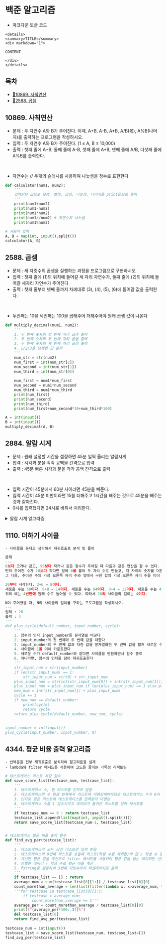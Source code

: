 # 백준 알고리즘
- 마크다운 토글 코드
```shell
<details>
<summary>TITLE</summary>
<div markdown="1">

CONTENT

</div>
</details>
```

## 목차
- [🚩10869. 사칙연산](#10869-사칙연산)
- [🚩2588. 곱셈]()

## 10869. 사칙연산
- 문제 : 두 자연수 A와 B가 주어진다. 이때, A+B, A-B, A*B, A/B(몫), A%B(나머지)를 출력하는 프로그램을 작성하시오. 
- 입력 : 두 자연수 A와 B가 주어진다. (1 ≤ A, B ≤ 10,000)
- 출력 : 첫째 줄에 A+B, 둘째 줄에 A-B, 셋째 줄에 A*B, 넷째 줄에 A/B, 다섯째 줄에 A%B를 출력한다.

<br>

- 자연수는 // 두개의 슬래시를 사용하여 나눗셈을 정수로 표현한다

```python
def calculator(num1, num2):
    '''
    입력받은 값으로 덧셈, 뺄셈, 곱셈, 나눗셈, 나머지를 print문으로 출력
    '''
    print(num1+num2)
    print(num1-num2)
    print(num1*num2)
    print(num1//num2) # 자연수의 나눗셈
    print(num1%num2)
    
# 사용자 입력
A, B = map(int, input().split())
calculator(A, B)
```

## 2588. 곱셈
- 문제 : 세 자릿수의 곱셈을 실행하는 과정을 프로그램으로 구현하시오
- 입력 : 첫째 줄에 (1)의 위치에 들어갈 세 자리 자연수가, 둘째 줄에 (2)의 위치에 들어갈 세자리 자연수가 주어진다
- 출력 : 첫째 줄부터 넷째 줄까지 차례대로 (3), (4), (5), (6)에 들어갈 값을 출력한다.

<br>

- 두번째는 10을 세번째는 100을 곱해주어 더해주어야 원래 곱셈 값이 나온다

```python
def multiply_decimal(num1, num2):
    '''
    1. 두 번째 숫자의 첫 번째 자리 곱셈 출력
    2. 두 번째 숫자의 두 번째 자리 곱셈 출력
    3. 두 번째 숫자의 세 번째 자리 곱셈 출력
    4. 1/2/3을 덧셈한 값 출력
    '''
    num_str = str(num2)
    num_first = int(num_str[2])
    num_second = int(num_str[1])
    num_third = int(num_str[0])
    
    num_first = num1*num_first
    num_second = num1*num_second
    num_third = num1*num_third
    print(num_first)
    print(num_second)
    print(num_third)
    print(num_first+num_second*10+num_third*100)

A = int(input())
B = int(input())
multiply_decimal(A, B)
```

## 2884. 알람 시계
- 문제 : 원래 설정할 시간을 설정하면 45분 일찍 울리는 알람시계
- 입력 : 시각과 분을 각각 공백을 간격으로 입력
- 출력 : 45분 빠른 시각과 분을 각각 공백 간격으로 출력

<br>

- 입력 시간이 45분에서 60분 사이라면 45분을 빼준다.
- 입력 시간이 45분 미만이라면 15를 더해주고 1시간을 빼주는 것으로 45분을 빼주는 것과 같아진다.
- 0시를 입력했다면 24시로 바꿔서 처리한다.

<details>
<summary>알람 시계 알고리즘</summary>
<div markdown="1">

```python
def alarm(hour, minute):
    '''
    1. 분에 15를 더한다.
    2. 시각에 1을 뺀다.
    3. 만약 숫자가 0이라면, 24로 변경
    4. 분이 45보다 크다면 더하기 대신 45빼기
    5. 45보다 분이 크다면 시각을 빼지 않음
    ---
    case1. 분이 45보다 큰 경우
    case2. 아닐 경우
    '''
    if minute >= 45:
        minute -= 45
        print(hour, minute)
        return 1    
    minute += 15
    if hour == 0:
        hour = 24
    hour -= 1
    print(hour,minute)
    return 1
    
hr, min = map(int, input().split())
alarm(hr, min)
```

</div>
</details>

## 1110. 더하기 사이클
    - 사이클을 돈다고 생각해서 재귀호출로 분석 및 풀이

```python
문제
---
0보다 크거나 같고, 99보다 작거나 같은 정수가 주어질 때 다음과 같은 연산을 할 수 있다. 
먼저 주어진 수가 10보다 작다면 앞에 0을 붙여 두 자리 수로 만들고, 각 자리의 숫자를 더한다. 
그 다음, 주어진 수의 가장 오른쪽 자리 수와 앞에서 구한 합의 가장 오른쪽 자리 수를 이어 붙이면 새로운 수를 만들 수 있다. 다음 예를 보자.

26부터 시작한다. 2+6 = 8이다. 
새로운 수는 68이다. 6+8 = 14이다. 새로운 수는 84이다. 8+4 = 12이다. 새로운 수는 42이다. 4+2 = 6이다. 새로운 수는 26이다.
위의 예는 4번만에 원래 수로 돌아올 수 있다. 따라서 26의 사이클의 길이는 4이다.

N이 주어졌을 때, N의 사이클의 길이를 구하는 프로그램을 작성하시오.
---
입력 : 26
출력 : 4
'''
def plus_cycle(default_number, input_number, cycle):
    '''
    1. 함수의 인자 input_number를 문자열로 바꾼다
    2. input_number의 첫 번째와 두 번째 값을 더한다
    3. input_number의 두 번째 값과 더한 값을 문자열화한 두 번째 값을 합쳐 새로운 수로 만든다
    4. 사이클에 1을 더해 카운트한다
    5. 새로운 수가 default_number와 같다면 사이클을 반환하면서 함수 종료
    6. 아니라면, 함수에 인자를 담아 재귀호출한다 
    '''
    str_input_num = str(input_number)
    if len(str_input_num) == 1:
        str_input_num = str(0) + str_input_num
    plus_input_num = str(int(str_input_num[0]) + int(str_input_num[1]))
    plus_input_num = plus_input_num if len(plus_input_num) == 1 else plus_input_num[-1]
    new_num = int(str_input_num[1] + plus_input_num)
    cycle += 1
    if new_num == default_number:
        print(cycle)
        return cycle
    return plus_cycle(default_number, new_num, cycle)
    
    
input_number = int(input())
plus_cycle(input_number, input_number, 0)
```

## 4344. 평균 비율 출력 알고리즘
    - 반복문을 전부 재귀호출로 분석하여 알고리즘을 설계
    - lambda와 filter 메서드를 사용하여 코드를 줄이는 가독성 리팩토링

```python
# 테스트케이스 리스트 저장 함수
def save_score_list(testcase_num, testcase_list):
    '''
    1. 테스트케이스 수, 빈 리스트를 인자로 받음
    2. 테스트케이스의 수 만큼 반복해서 리스트에 어펜딩해야하므로 테스트케이스 수가 0이 되면 리스트를 리턴, 아니면 재개
    3. 인자로 받은 리스트에 테스트케이스를 입력받아 어펜딩
    4. 테스트케이스 수를 1 감소시키고 데이터가 들어간 리스트를 담아 재귀호출
    '''
    if testcase_num == 0 : return testcase_list
    testcase_list.append(list(map(int, input().split())))
    return save_score_list(testcase_num-1, testcase_list)   


# 테스트케이스 평균 비율 출력 함수
def find_avg_per(testcase_list):
    '''
    1. 테스트케이스가 모두 담긴 리스트만 입력 받음
    2. 테스트케이스의 0번째 리스트를 호출해 리스트(학생 수를 제외한)의 합 / 학생 수 평균값 계산
    3. 계산한 평균 값을 조건으로 filter 메서드를 사용하여 평균 값을 넘는 데이터만 선별
    4. 선별한 데이터 / 학생 수로 평균 비율 계산
    5. fstring을 활용하여 3번째 자릿수까지 퍼센테이지로 출력
    '''
    if testcase_list == [] : return
    average_num = sum(testcase_list[0][1:]) / testcase_list[0][0]
    count_morethan_average = len(list(filter(lambda x: x>average_num, testcase_list[0][1:])))
    '''for testcase in testcase_list[0][1:]:
        if testcase > average_num:
            count_morethan_average += 1'''
    average_per = count_morethan_average / testcase_list[0][0]
    print(f"{average_per*100:.3f}%")
    del testcase_list[0]
    return find_avg_per(testcase_list)
    
testcase_num = int(input())
testcase_list = save_score_list(testcase_num, testcase_list=[])
find_avg_per(testcase_list)
```
